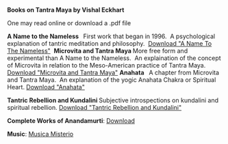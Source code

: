 <strong>Books on Tantra Maya by Vishal Eckhart</strong>


One may read online or download a .pdf file


<strong>
A Name to the Nameless  </strong> First work that began in 1996.  A psychological explanation of tantric meditation and philosophy.  <a href="http://data.elmisterio.org/books/a-name-to-the-nameless.pdf">Download "A Name To The Nameless"</a> 


<strong>
Microvita and Tantra Maya  </strong> More free form and experimental than A Name to the Nameless.  An explaination of the concept of Microvita in relation to the Meso-American practice of Tantra Maya. <a href="http://data.elmisterio.org/books/microvita-and-tantra-maya.pdf">Download "Microvita and Tantra Maya"</a>


<strong>
Anahata  </strong>  A chapter from Microvita and Tantra Maya.  An explanation of the yogic Anahata Chakra or Spiritual Heart. 
<a href="http://data.elmisterio.org/books/anahata.pdf">Download "Anahata"</a>



<strong>Tantric Rebellion and Kundalini  </strong>  Subjective introspections on kundalini and spiritual rebellion.  <a href="http://data.elmisterio.org/books/tantric-rebellion-and-kundalini.pdf">Download "Tantric Rebellion and Kundalini"</a>



<strong>Complete Works of Anandamurti</strong>: <a href="https://cmdr0.blaucloud.de/index.php/s/VZXchJaawWf93SI">Download</a>



<strong>Music</strong>: <a href="http://data.elmisterio.org/la-flauta-de-bambu/">Musica Misterio</a>
